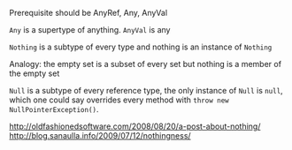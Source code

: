 
Prerequisite should be AnyRef, Any, AnyVal

`Any` is a supertype of anything.  `AnyVal` is any  

`Nothing` is a subtype of every type and nothing is an instance of `Nothing`

Analogy: the empty set is a subset of every set but nothing is a member of the empty set

`Null` is a subtype of every reference type, the only instance of `Null` is `null`, which one could say overrides every method with `throw new NullPointerException()`.



http://oldfashionedsoftware.com/2008/08/20/a-post-about-nothing/
http://blog.sanaulla.info/2009/07/12/nothingness/

